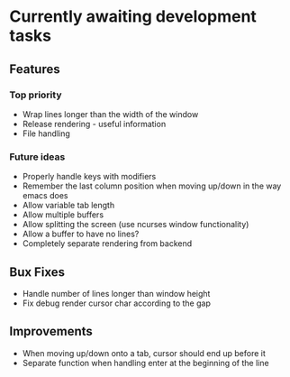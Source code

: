 # Currently awaiting development tasks

## Features

### Top priority

* Wrap lines longer than the width of the window
* Release rendering - useful information
* File handling

### Future ideas

* Properly handle keys with modifiers
* Remember the last column position when moving up/down in the way emacs does
* Allow variable tab length
* Allow multiple buffers
* Allow splitting the screen (use ncurses window functionality)
* Allow a buffer to have no lines?
* Completely separate rendering from backend

## Bux Fixes

* Handle number of lines longer than window height
* Fix debug render cursor char according to the gap

## Improvements

* When moving up/down onto a tab, cursor should end up before it
* Separate function when handling enter at the beginning of the line
